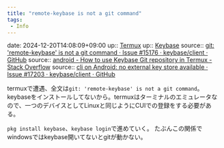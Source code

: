 ```yaml
---
title: "remote-keybase is not a git command"
tags:
 - Info
---
```


date: 2024-12-20T14:08:09+09:00
up:: [Termux](../Bar/App/Termux.md)
up:: [Keybase](../Bar/App/Keybase.md)
source:: [git: 'remote-keybase' is not a git command · Issue #15176 · keybase/client · GitHub](https://github.com/keybase/client/issues/15176)
source:: [android - How to use Keybase Git repository in Termux - Stack Overflow](https://stackoverflow.com/questions/59877301/how-to-use-keybase-git-repository-in-termux)
source:: [cli on Android: no external key store available · Issue #17203 · keybase/client · GitHub](https://github.com/keybase/client/issues/17203)

termuxで遭遇、全文は`git: 'remote-keybase' is not a git command`。
keybaseをインストールしてないから。termuxはターミナルのエミュレータなので、一つのデバイスとしてLinuxと同じようにCUIでの登録をする必要がある。

`pkg install keybase`、`keybase login`で進めていく。
たぶんこの関係でwindowsではkeybase開いてないとgitが動かない。

